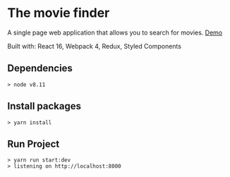 # The movie finder

 A single page web application that allows you to search for movies.
 [Demo](https://awesomemoviefinder.netlify.com)

 Built with: React 16, Webpack 4, Redux, Styled Components

## Dependencies
    > node v8.11

## Install packages
    > yarn install

## Run Project
    > yarn run start:dev
    > listening on http://localhost:8000
